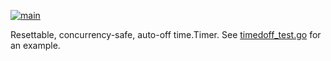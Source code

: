 [![main](https://github.com/flowerinthenight/timedoff/actions/workflows/main.yml/badge.svg)](https://github.com/flowerinthenight/timedoff/actions/workflows/main.yml)

Resettable, concurrency-safe, auto-off time.Timer. See [timedoff_test.go](./timedoff_test.go) for an example.
